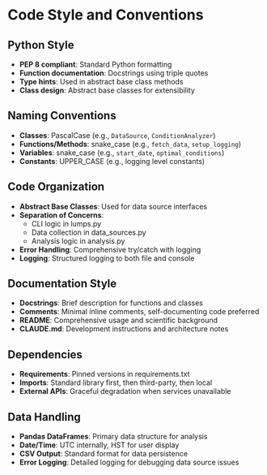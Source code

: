 # Code Style and Conventions

## Python Style
- **PEP 8 compliant**: Standard Python formatting
- **Function documentation**: Docstrings using triple quotes
- **Type hints**: Used in abstract base class methods
- **Class design**: Abstract base classes for extensibility

## Naming Conventions
- **Classes**: PascalCase (e.g., `DataSource`, `ConditionAnalyzer`)
- **Functions/Methods**: snake_case (e.g., `fetch_data`, `setup_logging`)
- **Variables**: snake_case (e.g., `start_date`, `optimal_conditions`)
- **Constants**: UPPER_CASE (e.g., logging level constants)

## Code Organization
- **Abstract Base Classes**: Used for data source interfaces
- **Separation of Concerns**: 
  - CLI logic in lumps.py
  - Data collection in data_sources.py
  - Analysis logic in analysis.py
- **Error Handling**: Comprehensive try/catch with logging
- **Logging**: Structured logging to both file and console

## Documentation Style
- **Docstrings**: Brief description for functions and classes
- **Comments**: Minimal inline comments, self-documenting code preferred
- **README**: Comprehensive usage and scientific background
- **CLAUDE.md**: Development instructions and architecture notes

## Dependencies
- **Requirements**: Pinned versions in requirements.txt
- **Imports**: Standard library first, then third-party, then local
- **External APIs**: Graceful degradation when services unavailable

## Data Handling
- **Pandas DataFrames**: Primary data structure for analysis
- **Date/Time**: UTC internally, HST for user display
- **CSV Output**: Standard format for data persistence
- **Error Logging**: Detailed logging for debugging data source issues